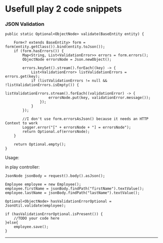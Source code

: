 Usefull play 2 code snippets
============================================

<h3>JSON Validation</h3>

    public static Optional<ObjectNode> validate(BaseEntity entity) {

        Form<? extends BaseEntity> form = form(entity.getClass()).bind(entity.toJson());
        if (form.hasErrors()) {
            Map<String, List<ValidationError>> errors = form.errors();
            ObjectNode errorsNode = Json.newObject();

            errors.keySet().stream().forEach((key) -> {
                List<ValidationError> listValidationErrors = errors.get(key);
                if (listValidationErrors != null && !listValidationErrors.isEmpty()) {
                    listValidationErrors.stream().forEach((validationError) -> {
                        errorsNode.put(key, validationError.message());
                    });
                }
            });

            //I don't use form.errorsAsJson() because it needs an HTTP Context to work
            Logger.error("[" + errorsNode + "] = errorsNode");
            return Optional.of(errorsNode);
        }

        return Optional.empty();
    }

Usage:

in play controller:

    JsonNode jsonBody = request().body().asJson();

    Employee employee = new Employee();
    employee.firstName = jsonBody.findPath("firstName").textValue();
    employee.lastName = jsonBody.findPath("lastName").textValue();

    Optional<ObjectNode> hasValidationErrorOptional = JsonUtil.validate(employee);

    if (hasValidationErrorOptional.isPresent()) {
        //TODO your code here
    }else{
        employee.save();
    }

------------------------------------------------
